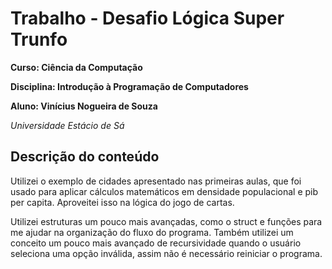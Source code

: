 # Trabalho - Desafio Lógica Super Trunfo
**Curso: Ciência da Computação**

**Disciplina: Introdução à Programação de Computadores**

**Aluno: Vinícius Nogueira de Souza**

*Universidade Estácio de Sá*

## Descrição do conteúdo

Utilizei o exemplo de cidades apresentado nas primeiras aulas, que foi usado para aplicar cálculos matemáticos em densidade populacional e pib per capita.
Aproveitei isso na lógica do jogo de cartas.

Utilizei estruturas um pouco mais avançadas, como o struct e funções para me ajudar na organização do fluxo do programa.
Também utilizei um conceito um pouco mais avançado de recursividade quando o usuário seleciona uma opção inválida, assim não é necessário reiniciar o programa.
